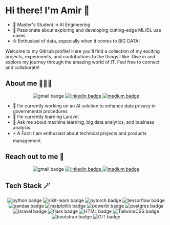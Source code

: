 # Hi there! I'm Amir 👋
- 🌟 Master's Student in AI Engineering
- 🚀 Passionate about exploring and developing cutting-edge ML/DL use cases
- 🌐 Enthusiast of data, especially when it comes to BIG DATA!

Welcome to my GitHub profile! Here you'll find a collection of my exciting projects, experiments, and contributions to the things I like. Dive in and explore my journey through the amazing world of IT. Feel free to connect and collaborate!

## About me 👨🏻‍💻

<div align="center">
  <a href="mailto:ameer220@gmail.com" target="_blank" style="text-decoration: none">
  <img src="https://img.shields.io/badge/Gmail-D14836?style=for-the-badge&logo=gmail&logoColor=white" alt="gmail badge" />
</a>
  
  <a href="https://www.linkedin.com/in/a-almaamari/" target="_blank">
    <img alt="linkedin badge" src="https://img.shields.io/badge/linkedin-%230077B5.svg?style=for-the-badge&logo=linkedin&logoColor=white">
  </a>
  <a href="https://medium.com/@ameeralmaamari" target="_blank">
    <img alt="medium badge" src="https://img.shields.io/badge/Medium-12100E?style=for-the-badge&logo=medium&logoColor=white">
  </a>
</div>

- 🔭 I’m currently working on an AI solution to enhance data privacy in governmental procedures
- 🌱 I’m currently learning Laravel
- 💬 Ask me about machine learning, big data analytics, and business analysis.
- ⚡ A Fact: I am enthusiast about technical projects and products management.

## Reach out to me 🤝

<div align="center">
  <a href="mailto:ameer220@gmail.com" target="_blank" style="text-decoration: none">
  <img src="https://img.shields.io/badge/Gmail-D14836?style=for-the-badge&logo=gmail&logoColor=white" alt="gmail badge" />
</a>
  
  <a href="https://www.linkedin.com/in/a-almaamari/" target="_blank" rel="noopener noreferrer">
    <img alt="linkedin badge" src="https://img.shields.io/badge/linkedin-%230077B5.svg?style=for-the-badge&logo=linkedin&logoColor=white">
  </a>
  <a href="https://medium.com/@ameeralmaamari" target="_blank">
    <img alt="medium badge" src="https://img.shields.io/badge/Medium-12100E?style=for-the-badge&logo=medium&logoColor=white">
  </a>
</div>

## Tech Stack 🪄

<div align="center">
  <img src="https://img.shields.io/badge/python-3670A0?style=for-the-badge&logo=python&logoColor=ffdd54" alt="python badge">
  <img src="https://img.shields.io/badge/scikit--learn-%23F7931E.svg?style=for-the-badge&logo=scikit-learn&logoColor=white" alt="sikit-learn badge">
  <img src="https://img.shields.io/badge/PyTorch-%23EE4C2C.svg?style=for-the-badge&logo=PyTorch&logoColor=white" alt="pytorch badge">
  <img src="https://img.shields.io/badge/TensorFlow-%23FF6F00.svg?style=for-the-badge&logo=TensorFlow&logoColor=white" alt="tensorflow badge">
  <img src="https://img.shields.io/badge/pandas-%23150458.svg?style=for-the-badge&logo=pandas&logoColor=white" alt="pandas badge">
  <img src="https://img.shields.io/badge/Matplotlib-%23000000.svg?style=for-the-badge&logo=Matplotlib&logoColor=white" alt="matplotlib badge">
  <img src="https://img.shields.io/badge/power_bi-F2C811?style=for-the-badge&logo=powerbi&logoColor=black" alt="powerbi badge">
  <img src="https://img.shields.io/badge/postgres-%23316192.svg?style=for-the-badge&logo=postgresql&logoColor=white" alt="postgres badge">
  <img src="https://img.shields.io/badge/laravel-%23FF2D20.svg?style=for-the-badge&logo=laravel&logoColor=white" alt="laravel badge">
  <img src="https://img.shields.io/badge/flask-%23000.svg?style=for-the-badge&logo=flask&logoColor=white" alt="flask badge">
  <img src="https://img.shields.io/badge/html5-%23E34F26.svg?style=for-the-badge&logo=html5&logoColor=white" alt="HTML badge">
  <img src="https://img.shields.io/badge/tailwindcss-%2338B2AC.svg?style=for-the-badge&logo=tailwind-css&logoColor=white" alt="TailwindCSS badge">
  <img src="https://img.shields.io/badge/bootstrap-%238511FA.svg?style=for-the-badge&logo=bootstrap&logoColor=white" alt="bootstrap badge">
  <img src="https://img.shields.io/badge/git-%23F05033.svg?style=for-the-badge&logo=git&logoColor=white" alt="GIT badge">
  
